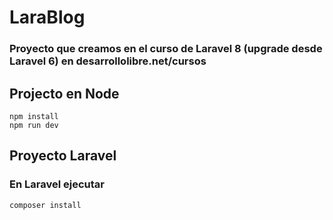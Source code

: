 # LaraBlog

### Proyecto que creamos en el curso de Laravel 8 (upgrade desde Laravel 6) en desarrollolibre.net/cursos

## Projecto en Node

```
npm install
npm run dev
```

## Proyecto Laravel

### En Laravel ejecutar

```
composer install
```





